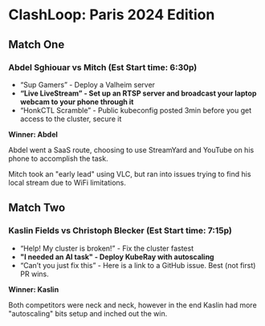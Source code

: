 # ClashLoop: Paris 2024 Edition

## Match One

### Abdel Sghiouar vs Mitch (Est Start time: 6:30p)

- “Sup Gamers” - Deploy a Valheim server
- **“Live LiveStream” - Set up an RTSP server and broadcast your laptop webcam to your phone through it**
- “HonkCTL Scramble” - Public kubeconfig posted 3min before you get access to the cluster, secure it

**Winner: Abdel** 

Abdel went a SaaS route, choosing to use StreamYard and YouTube on his phone to accomplish the task. 

Mitch took an "early lead" using VLC, but ran into issues trying to find his local stream due to WiFi limitations.

## Match Two

### Kaslin Fields vs Christoph Blecker (Est Start time: 7:15p)

- “Help! My cluster is broken!” - Fix the cluster fastest
- **"I needed an AI task" - Deploy KubeRay with autoscaling**
- “Can’t you just fix this” - Here is a link to a GitHub issue. Best (not first) PR wins.

**Winner: Kaslin**

Both competitors were neck and neck, however in the end Kaslin had more "autoscaling" bits setup and inched out the win.
